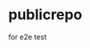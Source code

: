 # publicrepo
for e2e test






































































































































































































































































































































































































































































































































































































































































































































































































































































































































































































































































































